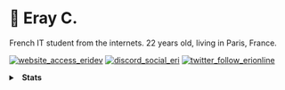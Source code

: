 # 🦊 Eray C.
French IT student from the internets. 22 years old, living in Paris, France. 

[![website_access_eridev](https://img.shields.io/badge/Website-eri.dev-orange)](https://eri.dev)
[![discord_social_eri](https://img.shields.io/badge/Discord-eridev-5765f0)](https:/me.eri.gg/discord)
[![twitter_follow_erionline](https://img.shields.io/badge/𝕏-%40erionline-000000)](https:/me.eri.gg/twitter)

<details>
  <summary>&nbsp; <b>Stats</b></summary>
  &nbsp; 
  <details>
    <summary> &nbsp; &nbsp; &nbsp; <b>GitHub Stats</b></summary>
    <!-- Remove the old stats
    <img src="https://github-readme-stats.vercel.app/api?username=eri&count_private=true&hide_border=true&show_icons=true&include_all_commits=true&bg_color=0d1117&title_color=df761c&text_color=FFFFFF&icon_color=df761c>
    <img src="https://github-readme-stats.vercel.app/api/top-langs/?username=eri&layout=compact&theme=nord&hide_border=true&bg_color=0d1117&border_radius=6&title_color=df761c">
    -->
    <img src="https://github.com/eri/github-stats/blob/master/generated/overview.svg">
    <img src="https://github.com/eri/github-stats/blob/master/generated/languages.svg">
  </details>

  <details>
    <summary> &nbsp; &nbsp; &nbsp; <b>Discord Presence</b></summary>
    <img src="https://lanyard-profile-readme.vercel.app/api/187316528100802560?bg=0d1117">
  </details>
  
 </details>
  
